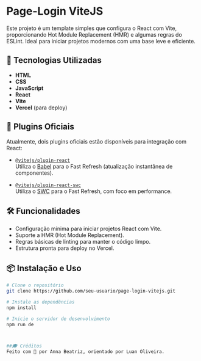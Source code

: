# Page-Login ViteJS

Este projeto é um template simples que configura o React com Vite, proporcionando Hot Module Replacement (HMR) e algumas regras do ESLint. Ideal para iniciar projetos modernos com uma base leve e eficiente.

## 🔧 Tecnologias Utilizadas

- **HTML**
- **CSS**
- **JavaScript**
- **React**
- **Vite**
- **Vercel** (para deploy)

## 🚀 Plugins Oficiais

Atualmente, dois plugins oficiais estão disponíveis para integração com React:

- [`@vitejs/plugin-react`](https://github.com/vitejs/vite-plugin-react/blob/main/packages/plugin-react)  
  Utiliza o [Babel](https://babeljs.io/) para o Fast Refresh (atualização instantânea de componentes).
  
- [`@vitejs/plugin-react-swc`](https://github.com/vitejs/vite-plugin-react/blob/main/packages/plugin-react-swc)  
  Utiliza o [SWC](https://swc.rs/) para o Fast Refresh, com foco em performance.

## 🛠️ Funcionalidades

- Configuração mínima para iniciar projetos React com Vite.
- Suporte a HMR (Hot Module Replacement).
- Regras básicas de linting para manter o código limpo.
- Estrutura pronta para deploy no Vercel.

## 📦 Instalação e Uso

```bash
# Clone o repositório
git clone https://github.com/seu-usuario/page-login-vitejs.git

# Instale as dependências
npm install

# Inicie o servidor de desenvolvimento
npm run de



##🎓 Créditos
Feito com 💙 por Anna Beatriz, orientado por Luan Oliveira.
